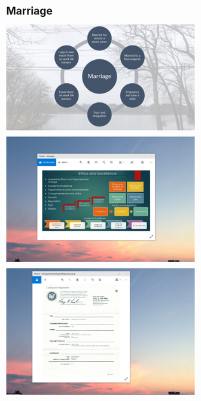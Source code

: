 # Marriage

![image](MarriageI.jpg)

![image](EthicsandExcellence.png)

![image](USCopyrightCertificate.png)
